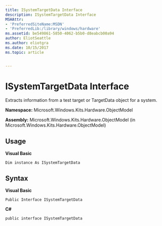 ```yaml
---
title: ISystemTargetData Interface
description: ISystemTargetData Interface
MSHAttr:
- 'PreferredSiteName:MSDN'
- 'PreferredLib:/library/windows/hardware'
ms.assetid: be549861-5850-4062-b5b0-d8eabcb00a94
author: EliotSeattle
ms.author: eliotgra
ms.date: 10/15/2017
ms.topic: article


---
```


# ISystemTargetData Interface


Extracts information from a test target or TargetData object for a system.

**Namespace:** Microsoft.Windows.Kits.Hardware.ObjectModel

**Assembly:** Microsoft.Windows.Kits.Hardware.ObjectModel (in Microsoft.Windows.Kits.Hardware.ObjectModel)

## <span id="Usage"></span><span id="usage"></span><span id="USAGE"></span>Usage


**Visual Basic**

`Dim instance As ISystemTargetData`

## <span id="Syntax"></span><span id="syntax"></span><span id="SYNTAX"></span>Syntax


**Visual Basic**

`Public Interface ISystemTargetData`

**C#**

`public interface ISystemTargetData`

 

 






